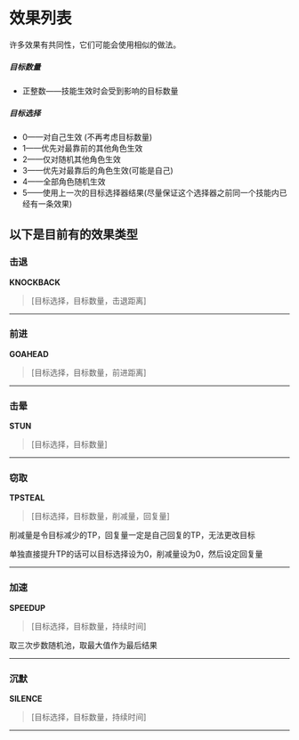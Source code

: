 # 效果列表

许多效果有共同性，它们可能会使用相似的做法。

##### 目标数量

- 正整数——技能生效时会受到影响的目标数量

##### 目标选择

- 0——对自己生效 (不再考虑目标数量)
- 1——优先对最靠前的其他角色生效
- 2——仅对随机其他角色生效
- 3——优先对最靠后的角色生效(可能是自己)
- 4——全部角色随机生效
- 5——使用上一次的目标选择器结果(尽量保证这个选择器之前同一个技能内已经有一条效果)

## 以下是目前有的效果类型

### 击退

**KNOCKBACK**

> [目标选择，目标数量，击退距离]

---

### 前进

**GOAHEAD**

> [目标选择，目标数量，前进距离]

---

### 击晕

**STUN**

> [目标选择，目标数量]

---

### 窃取

**TPSTEAL**

> [目标选择，目标数量，削减量，回复量]

削减量是令目标减少的TP，回复量一定是自己回复的TP，无法更改目标

单独直接提升TP的话可以目标选择设为0，削减量设为0，然后设定回复量

---

### 加速

**SPEEDUP**

> [目标选择，目标数量，持续时间]

取三次步数随机池，取最大值作为最后结果

---

### 沉默

**SILENCE**

> [目标选择，目标数量，持续时间]

---





